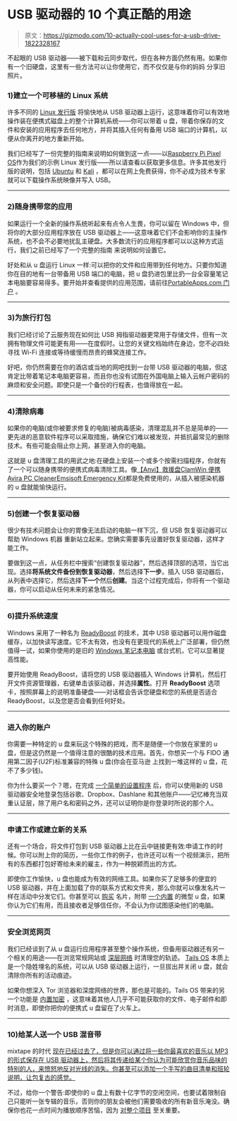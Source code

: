 # USB 驱动器的 10 个真正酷的用途

> 原文：<https://gizmodo.com/10-actually-cool-uses-for-a-usb-drive-1822328167>

不起眼的 USB 驱动器——被下载和云同步取代，但在各种方面仍然有用。如果你有一个旧硬盘，这里有一些方法可以让你使用它，而不仅仅是与你的妈妈 分享旧照片。



### **1)建立一个可移植的 Linux 系统**

许多不同的 [Linux 发行版](https://fieldguide.gizmodo.com/5-reasons-to-install-linux-on-your-laptop-1781833159) 将愉快地从 USB 驱动器上运行，这意味着你可以有效地操作装在便携式磁盘上的整个计算机系统——你可以带着 u 盘，带着你保存的文件和安装的应用程序去任何地方，并将其插入任何有备用 USB 端口的计算机，以便从你离开的地方重新开始。

我们已经写了一份完整的指南来说明如何做到这一点——以[Raspberry Pi Pixel OS](https://fieldguide.gizmodo.com/how-to-save-an-old-laptop-by-installing-this-free-os-1790839076)作为我们的示例 Linux 发行版——所以请查看以获取更多信息。许多其他发行版的说明，包括 [Ubuntu](https://tutorials.ubuntu.com/tutorial/tutorial-create-a-usb-stick-on-windows#0) 和 [Kali](https://docs.kali.org/downloading/kali-linux-live-usb-install) ，都可以在网上免费获得，你不必成为技术专家就可以下载操作系统映像并写入 USB。

* * *

### **2)随身携带您的应用**

如果运行一个全新的操作系统听起来有点令人生畏，你可以留在 Windows 中，但将你的大部分应用程序放在 USB 驱动器上——这意味着它们不会影响你的主操作系统，也不会不必要地扰乱主硬盘。大多数流行的应用程序都可以以这种方式运行，我们之前已经写了一个完整的指南 来说明如何设置它。

好处和从 u 盘运行 Linux 一样:可以把你的文件和应用带到任何地方。只要你知道你在目的地有一台带备用 USB 端口的电脑，把 u 盘扔进包里比扔一台全容量笔记本电脑要容易得多。要开始并查看提供的应用范围，请前往[PortableApps.com 门户](https://portableapps.com/) 。

* * *

### **3)为旅行打包**

我们已经讨论了云服务现在如何比 USB 拇指驱动器更常用于存储文件，但有一次拥有物理文件可能更有用——在度假时。让您的关键文档始终在身边，您不必四处寻找 Wi-Fi 连接或等待缓慢而昂贵的蜂窝连接工作。

好吧，你仍然需要在你的酒店或当地的网吧找到一台带 USB 驱动器的电脑，但这肯定比带着笔记本电脑更容易，而且你也没有试图在外国电脑上输入云帐户密码的麻烦和安全问题。即使只是一个备份的行程表，也值得放在一起。

* * *

### **4)清除病毒**

如果你的电脑(或你被要求修复的电脑)被病毒感染，清理混乱并不总是简单的——更先进的恶意软件程序可以采取措施，确保它们难以被发现，并抵抗最常见的删除技术。有些可能会阻止你上网，甚至进入你的电脑。

这就是 u 盘清理工具的用武之地:在硬盘上安装一个或多个按需扫描程序，你就有了一个可以随身携带的便携式病毒清除工具。像[【Anvi】救援盘](http://www.anvisoft.com/rescue-disk.html)[ClamWin 便携](http://www.clamwin.com/content/view/118/89/)[Avira PC Cleaner](https://www.pendriveapps.com/free-malware-scanner-avira-pc-cleaner/#more-8546)[Emsisoft Emergency Kit](https://www.emsisoft.com/en/software/eek/)都是免费使用的，从插入被感染机器的 u 盘就能愉快运行。

* * *

### **5)创建一个恢复驱动器**

很少有技术问题会让你的胃像无法启动的电脑一样下沉，但 USB 恢复驱动器可以帮助 Windows 机器 重新站立起来。您确实需要事先设置好恢复驱动器，这样才能工作。

要做到这一点，从任务栏中搜索“创建恢复驱动器”，然后选择顶部的选项，当它出现。选择**将系统文件备份到恢复驱动器**，然后选择**下一步**。插入 USB 驱动器后，从列表中选择它，然后选择**下一个**然后**创建**。当这个过程完成后，你将有一个驱动器，你可以启动从任何未来的紧急情况。

* * *

### **6)提升系统速度**

Windows 采用了一种名为 [ReadyBoost](https://technet.microsoft.com/en-us/library/ff356869.aspx) 的技术，其中 USB 驱动器可以用作磁盘缓存，以加快读写速度。它不太有效，也没有在更现代的系统上广泛部署，但仍然值得一试，如果你使用的是旧的 [Windows 笔记本电脑](https://fieldguide.gizmodo.com/how-to-choose-your-next-laptop-1710016570) 或台式机，它可以显著提高性能。

要开始使用 ReadyBoost，请将您的 USB 驱动器插入 Windows 计算机，然后打开文件资源管理器，右键单击该驱动器，并选择**属性**。打开 **ReadyBoost** 选项卡，按照屏幕上的说明准备硬盘——对话框会告诉您硬盘和您的系统是否适合 ReadyBoost，以及您是否会看到任何好处。

* * *

### 进入你的账户

你需要一种特定的 u 盘来玩这个特殊的把戏，而不是随便一个你放在家里的 u 盘，但是这仍然是一个值得注意的很酷的技术应用。首先，你想买一个与 FIDO 通用第二因子(U2F)标准兼容的特殊 u 盘(你会在亚马逊 上找到一堆这样的 u 盘，花不了多少钱)。

你为什么要买一个？嗯，在完成 [一个简单的设置程序](https://fieldguide.gizmodo.com/how-to-use-a-usb-stick-to-securely-log-in-to-gmail-1752895547) 后，你可以使用新的 USB 驱动器安全地登录包括谷歌、Dropbox、Dashlane 和其他账户——记忆棒充当双重认证层，除了用户名和密码之外，还可以证明你是你登录时所说的那个人。

* * *

### 申请工作或建立新的关系

还有一个场合，将文件打包到 USB 驱动器上比在云中链接更有效:申请工作的时候。你可以附上你的简历，一些你工作的例子，也许还可以有一个视频演示，把所有的东西都打包好寄给未来的雇主，作为一种脱颖而出的方式。

即使你工作愉快，u 盘也能成为有效的网络工具。如果你买了足够多的便宜的 USB 驱动器，并在上面加载了你的联系方式和文件夹，那么你就可以像发名片一样在活动中分发它们。你甚至可以 [购买](https://www.swivelcard.info/buy-page-working-page/) 名片，附带 [一个内置](https://gizmodo.com/a-transforming-usb-business-card-that-shares-more-than-1613415938) 的微型 u 盘，如果你认为它们有用，而且接收者足够信任你，不会认为你试图感染他们的电脑。

* * *

### 安全浏览网页

我们已经谈到了从 u 盘运行应用程序甚至整个操作系统，但备用驱动器还有另一个相关的用途——在浏览常规网站或 [深层网络](https://fieldguide.gizmodo.com/how-to-search-the-deep-web-safely-1770828854) 时清理您的轨迹。 [Tails OS](https://tails.boum.org/install/index.en.html) 本质上是一个隐姓埋名的系统，可以从 USB 驱动器上运行，一旦拔出并关闭 u 盘，就会清除你所有的活动痕迹。

如果你想深入 Tor 浏览器和深度网络的世界，那也是可能的。Tails OS 带来的另一个功能是 [内置加密](https://fieldguide.gizmodo.com/why-you-should-be-encrypting-your-devices-and-how-to-ea-1798698901) ，这意味着其他人几乎不可能获取你的文件、电子邮件和即时消息，即使你把你的便携式 u 盘留在了火车上。

* * *

### **10)给某人送一个 USB 混音带**

mixtape 的时代 [现在已经过去了，但是你可以通过将一些你最喜欢的音乐以 MP3 的形式保存在 USB 驱动器上，然后将其传递给某个你认为可能欣赏你音乐品味的特别的人，来愤怒地反对光线的消失。你甚至可以添加一个手写的曲目清单和班轮说明，让包复古的感觉。](https://fieldguide.gizmodo.com/create-a-youtube-playlist-as-a-modern-day-mixtape-1709755204)

不过，给你一个警告:即使你的 u 盘上有数十亿字节的空闲空间，也要试着限制自己只能听一张专辑的音乐，否则你的朋友会被他们需要吸收的所有新音乐淹没。确保你也花一点时间为播放顺序苦恼，因为 [对整个项目](https://www.youtube.com/watch?v=IzQwbRdh5Ts) 至关重要。